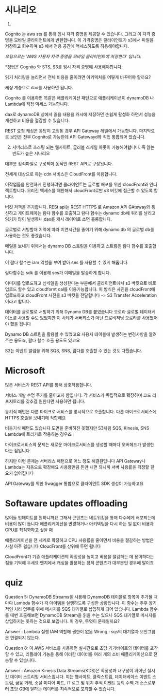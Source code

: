 # 시나리오

1.
Cognito 는 aws sts 를 통해 임시 자격 증명을 제공할 수 있습니다. 그리고 이 자격 증명을 모바일 클라이언트에게 반환합니다. 이 가격증명은 클라이언트가 s3에서 파일을 저장하고 회수하며 s3 에서 전용 공간에 액세스하도록 허용해야합니다. 

*오답으로는 'AWS 사용자 자격 증명을 모바일 클라이언트에 저장한다' 입니다.*

*정답은 Cognito 와 STS, S3를 임시 자격 증명에 사용해야합니다. 

읽기 처리량을 늘리면서 전체 비용을 줄이려면 아키텍처를 어떻게 바꾸어야 할까요?

캐싱 계층으로 dax를 사용하면 됩니다. 

Cognito 를 이용하면 똑같은 애플리케이션 패턴으로 애플리케이션이 dynamoDB 나 Lambda에 직접 액세스 가능합니다. 

dax로 dynamoDB 상에서 읽을 내용을 캐시에 저장하면 손쉽게 활성화 하면서 성능을 개선하고 비용을 절감할 수 있습니다. 

REST 요청 캐싱은 응답이 고정된 경우 API Gateway 레벨에서 가능합니다. 마지막으로 보안은 전부 Cognito로 가능한데 API Gatewayd와 직접 통합되어 있습니다. 

2. 서버리스로 호스팅 되는 웹사이트, 글러볼 스케일 아웃이 가능해야합니다. 즉 읽는 빈도가 높은 시나리오

대부분 정적파일로 구성되며 동적인 REST API로 구성됩니다. 

전세계 대상으로 하는 cdn 서비스은 CloudFront를 이용합니다. 

이작업들을 안전하게 진행하려면 클라이언트는 글로벌 배포를 위한 cloudFront와 인터랙트합니다. 오리진 액세스를 제한해서 cloudFront로만 s3 버킷에 접근할 수 있도록 합니다. 

버킷 저책을 추가합니다. RESt api는 REST HTTPS 로 Amazon API GAteway와 통신하고 게이트웨이는 람다 함수를 호출하고 람다 함수는 dynamo db에 쿼리를 날리고 읽기가 많이 발생하니 dax를 캐시 레이어로 쓰면 훌륭합니다. 

글로벌로 서빙할때 지역에 따라 지연시간을 줄이기 위해 dynamo db 의 글로벌 db를 사용하는 것도 좋겠습니다. 

메일을 보내기 위해서는 dynamo DB 스트림을 이용하고 스트림은 람다 함수를 호출합니다. 

이 람다 함수는 iam 역할을 부여 받아 ses 를 사용할 수 있게 해줍니다. 

람다함수는 sdk 를 이용해 ses가 이메일을 발송하게 합니다. 

이미지를 업로드하고 섬네일을 생성한다는 부분에서 클라이언트에서 s3 버킷으로 바로 업로드 할수 있고 cloudfornt oal를 이용가능합니다. 이 방식은 사진을 cloudFront에 업로드하고 cloudFront 사진을 s3 버킷을 전달합니다
-> S3 Transfer Acceleration 이라고 합니다. 

데이터를 글로벌로
서빙하기 위해 Dynamo DB를 붙였습니다
오로라 글로벌 데이터베이스를 사용할 수도 있었지만 이 사례가 서버리스가 아닌
프로비저닝 오로라를 사용했어야 했을 겁니다

Dynamo DB 스트림을 활용할 수 있었고요
사용자 테이블에 발생하는 변경사항을 알려주는 용도죠, 람다 함수 호출 용도도 있고요

S3는 이벤트 알림을 위해 SQS, SNS, 람다를 호출할 수 있는 것도 다뤘습니다.

# Microsoft

많은 서비스가 REST API를 통해 상호작용합니다. 

서비스 개발 수명 주기를 줄이고자 함입니다. 각 서비스가 독립적으로 확장하며 코드 리포지토리를 갖추길 원한다면 사용하면 됩니다. 

동기식 패턴은 다른 마이크로 서비스를 명시적으로 호출합니다.
다른 마이크로서비스에 HTTPS 호출을 보내기에 적합해요

비동기식 패턴도 있습니다
도면을 준비하진 못했지만
S3처럼 SQS, Kinesis, SNS Lambda에 트리거로 작용하는 경우죠

마이크로서비스의 문제는
새로운 마이크로서비스를 생성할 때마다
오버헤드가 발생한다는 점입니다

하지만 이런 문제는
서버리스 패턴으로 어느 정도 해결된답니다
API Gateway나 Lambda는 자동으로 확장해요
사용량만큼 돈만 내면 되니까
서버 사용률을 걱정할 필요가 없어집니다

API Gateway를 위한 Swagger 통합으로
클라이언트 SDK 생성이 가능하고요

# Softaware updates offloading

많이들 업데이트를 원하니까요 그래서 콘텐츠는 네트워킹을 통해
다수에게 배포되는데 비용이 많이 듭니다
애플리케이션을 변경하거나 아키텍팅을 다시 하는 일 없이
비용과 CPU를 최적화하고 싶을 때


애플리케이션을 전 세계로 확장하고
CPU 사용률을 줄이면서
비용을 절감하는 방법은 사실 아주 쉽습니다
CloudFront를 상위에 두면 됩니다

CloudFront가 기존 애플리케이션의 확장성을 높이고
비용을 절감하는 데 용이하다는 점을 기억해 두세요
엣지에서 캐싱을 활용하는 정적 콘텐츠가
대부분인 경우에 말이죠

# quiz

Question 5:
DynamoDB Streams을 사용해 DynamoDB 테이블로 항목이 추가될 때마다 Lambda 함수가 각 아이템을 실행하도록 구성한 상황입니다. 이 함수는 추후 장기적인 처리 업무를 위해 메시지를 SQS 대기열로 삽입하게 되어 있습니다. Lambda 함수를 매번 호출해보면 DynamoDB Stream을 읽을 수는 있으나 SQS 대기열로 메시지를 삽입하지는 못하는 것으로 보입니다. 이 경우, 무엇이 문제일까요?

Answer : Lambda 실행 IAM 역할에 권한이 없음 
Wrong : sqs의 대기열과 보안그룹은 연결되지 않는다. 


Question 8:
이 AWS 서비스를 사용하면 실시간으로 초당 기가바이트의 데이터를 포착할 수 있고, 리플레이 기능을 통해 이러한 데이터를 여러 개의 소비 애플리케이션으로 전송할 수 있습니다.

Answer : Amazon Kinesis Data Streams(KDS)은 확장성과 내구성이 뛰어난 실시간 데이터 스트리밍 서비스입니다. 이는 웹사이트, 클릭스트림, 데이터베이스 이벤트 스트림, 금융 거래, 소셜 미디어 피드, IT 로그 및 위치 추적 이벤트 등의 수백 개 소스로부터 초당 GB에 달하는 데이터를 지속적으로 포착할 수 있습니다.
